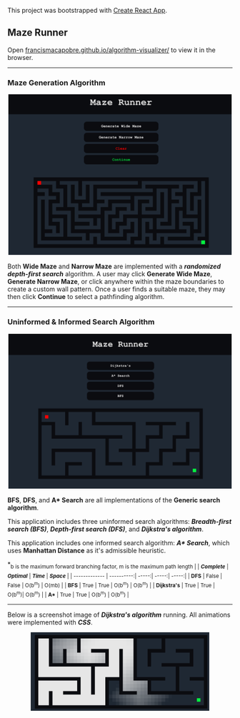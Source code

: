 This project was bootstrapped with [Create React App](https://github.com/facebook/create-react-app).

## Maze Runner

Open [francismacapobre.github.io/algorithm-visualizer/](https://francismacapobre.github.io/algorithm-visualizer/) to view it in the browser.

---

### Maze Generation Algorithm

<p align="center">
  <img src="images/main.png" width="500">
</p>

Both **Wide Maze** and **Narrow Maze** are implemented with a ***randomized depth-first search*** algorithm. A user may click **Generate Wide Maze**, **Generate Narrow Maze**, or click anywhere within the maze boundaries to create a custom wall pattern. Once a user finds a suitable maze, they may then click **Continue** to select a pathfinding algorithm.

---

### Uninformed & Informed Search Algorithm

<p align="center">
  <img src="images/algorithms.png" width="500">
</p>

**BFS**, **DFS**, and **A\* Search** are all implementations of the **Generic search algorithm**.

This application includes three uninformed search algorithms: ***Breadth-first search (BFS)***, ***Depth-first search (DFS)***, and ***Dijkstra's algorithm***.  

This application includes one informed search algorithm: ***A\* Search***, which uses **Manhattan Distance** as it's admissible heuristic.

*<sub>b is the maximum forward branching factor, m is the maximum path length</sup>
|                 | ***Complete*** | ***Optimal*** |      ***Time***    |        ***Space*** |
| -------------   |     ----------:|         -----:|              -----:|              -----:|
| **DFS**         | False          |         False | O(b<sup>m</sup>)   |   O(mb)            |
| **BFS**         | True           |        True   | O(b<sup>m</sup>)   |  O(b<sup>m</sup>)  |
| **Dijkstra's**  | True           |        True   |    O(b<sup>m</sup>)|  O(b<sup>m</sup>)  |
| **A\***         | True           |        True   |  O(b<sup>m</sup>)  | O(b<sup>m</sup>)   |

---

Below is a screenshot image of ***Dijkstra's algorithm*** running. All animations were implemented with ***CSS***.

<p align="center">
  <img src="images/search.png" width="400">
 </p>

